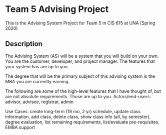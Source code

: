 # Team 5 Advising Project
This is the Advising System Project for Team 5 in CIS 615 at UNA (Spring 2020)

## Description
The Advising System (AS) will be a system that you will build on your own. You are the customer, developer, and project manager. The features that your system has are up to you.

The degree that will be the primary subject of this advising system is the MBA you are currently earning.

The following are some of the high-level features that I have thought of, but are not absolute requirements. 
Those are up to you.
Actors/end-users: advisor, advisee, registrar, admin

Use Cases: create long-term (18 mo, 2 yr) schedule, update class information, add class, delete class, show class info (all, by semester), degree evaluation, list remaining requirements, list/evaluate pre-requisites, EMBA support
